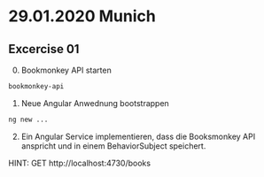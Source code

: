 # 29.01.2020 Munich

## Excercise 01

0. Bookmonkey API starten

```sh
bookmonkey-api
```

1. Neue Angular Anwednung bootstrappen

```sh
ng new ...
```

2. Ein Angular Service implementieren, dass die Booksmonkey API anspricht und in einem BehaviorSubject speichert.

HINT:
GET http://localhost:4730/books
